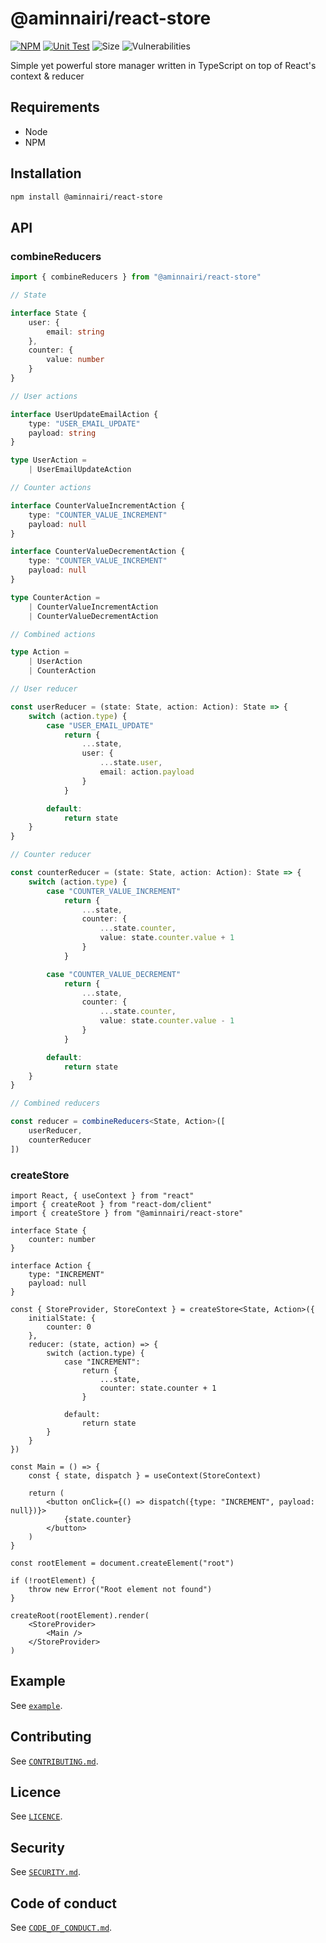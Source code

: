 # @aminnairi/react-store

[![NPM](https://badgen.net/npm/v/@aminnairi/react-store)](https://www.npmjs.com/package/@aminnairi/react-store)
[![Unit Test](https://github.com/aminnairi/react-store/actions/workflows/test.yaml/badge.svg)](https://github.com/aminnairi/react-store/actions/workflows/test.yaml) ![Size](https://badgen.net/bundlephobia/minzip/@aminnairi/react-store) ![Vulnerabilities](https://badgen.net/snyk/aminnairi/react-store) 

Simple yet powerful store manager written in TypeScript on top of React's context & reducer

## Requirements

- Node
- NPM

## Installation

```bash
npm install @aminnairi/react-store
```

## API

### combineReducers

```typescript
import { combineReducers } from "@aminnairi/react-store"

// State

interface State {
    user: {
        email: string
    },
    counter: {
        value: number
    }
}

// User actions

interface UserUpdateEmailAction {
    type: "USER_EMAIL_UPDATE"
    payload: string
}

type UserAction =
    | UserEmailUpdateAction

// Counter actions

interface CounterValueIncrementAction {
    type: "COUNTER_VALUE_INCREMENT"
    payload: null
}

interface CounterValueDecrementAction {
    type: "COUNTER_VALUE_INCREMENT"
    payload: null
}

type CounterAction =
    | CounterValueIncrementAction
    | CounterValueDecrementAction

// Combined actions

type Action =
    | UserAction
    | CounterAction

// User reducer

const userReducer = (state: State, action: Action): State => {
    switch (action.type) {
        case "USER_EMAIL_UPDATE"
            return {
                ...state,
                user: {
                    ...state.user,
                    email: action.payload
                }
            }

        default:
            return state
    }
}

// Counter reducer

const counterReducer = (state: State, action: Action): State => {
    switch (action.type) {
        case "COUNTER_VALUE_INCREMENT"
            return {
                ...state,
                counter: {
                    ...state.counter,
                    value: state.counter.value + 1
                }
            }

        case "COUNTER_VALUE_DECREMENT"
            return {
                ...state,
                counter: {
                    ...state.counter,
                    value: state.counter.value - 1
                }
            }

        default:
            return state
    }
}

// Combined reducers

const reducer = combineReducers<State, Action>([
    userReducer,
    counterReducer
])
```

### createStore

```tsx
import React, { useContext } from "react"
import { createRoot } from "react-dom/client"
import { createStore } from "@aminnairi/react-store"

interface State {
    counter: number
}

interface Action {
    type: "INCREMENT"
    payload: null
}

const { StoreProvider, StoreContext } = createStore<State, Action>({
    initialState: {
        counter: 0
    },
    reducer: (state, action) => {
        switch (action.type) {
            case "INCREMENT":
                return {
                    ...state,
                    counter: state.counter + 1
                }

            default:
                return state
        }
    }
})

const Main = () => {
    const { state, dispatch } = useContext(StoreContext)

    return (
        <button onClick={() => dispatch({type: "INCREMENT", payload: null})}>
            {state.counter}
        </button>
    )
}

const rootElement = document.createElement("root")

if (!rootElement) {
    throw new Error("Root element not found")
}

createRoot(rootElement).render(
    <StoreProvider>
        <Main />
    </StoreProvider>
)
```

## Example

See [`example`](./example).

## Contributing

See [`CONTRIBUTING.md`](./CONTRIBUTING.md).

## Licence

See [`LICENCE`](./LICENCE).

## Security

See [`SECURITY.md`](./SECURITY.md).

## Code of conduct

See [`CODE_OF_CONDUCT.md`](./CODE_OF_CONDUCT.md).